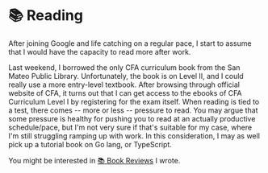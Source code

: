 # 📚 Reading

After joining Google and life catching on a regular pace, I start to assume that I would have the capacity to read more after work.

Last weekend, I borrowed the only CFA curriculum book from the San Mateo Public Library. Unfortunately, the book is on Level II, and I could really use a more entry-level textbook. After browsing through official website of CFA, it turns out that I can get access to the ebooks of CFA Curriculum Level I by registering for the exam itself. When reading is tied to a test, there comes -- more or less -- pressure to read. You may argue that some pressure is healthy for pushing you to read at an actually productive schedule/pace, but I'm not very sure if that's suitable for my case, where I'm still struggling ramping up with work. In this consideration, I may as well pick up a tutorial book on Go lang, or TypeScript.

You might be interested in [📚 Book Reviews](../book-reviews.md) I wrote.  

